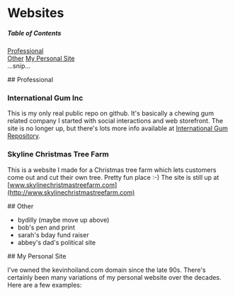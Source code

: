 # Websites
##### Table of Contents  
[Professional](#professional)  
[Other](#other)
[My Personal Site](#personal)  
...snip...    

<a name="professional"/>
## Professional

### International Gum Inc
This is my only real public repo on github. It's basically a chewing gum related company I started with social interactions and web storefront. The site is no longer up, but there's lots more info available at [International Gum Repository](https://github.com/kevin-hoiland/intlgum "Intl Gum").

### Skyline Christmas Tree Farm
This is a website I made for a Christmas tree farm which lets customers come out and cut their own tree. Pretty fun place :-) The site is still up at [www.skylinechristmastreefarm.com](http://www.skylinechristmastreefarm.com)

<a name="other"/>
## Other

* bydilly (maybe move up above)
* bob's pen and print
* sarah's bday fund raiser
* abbey's dad's political site

<a name="personal"/>
## My Personal Site

I've owned the kevinhoiland.com domain since the late 90s. There's certainly been many variations of my personal website over the decades.  Here are a few examples:


